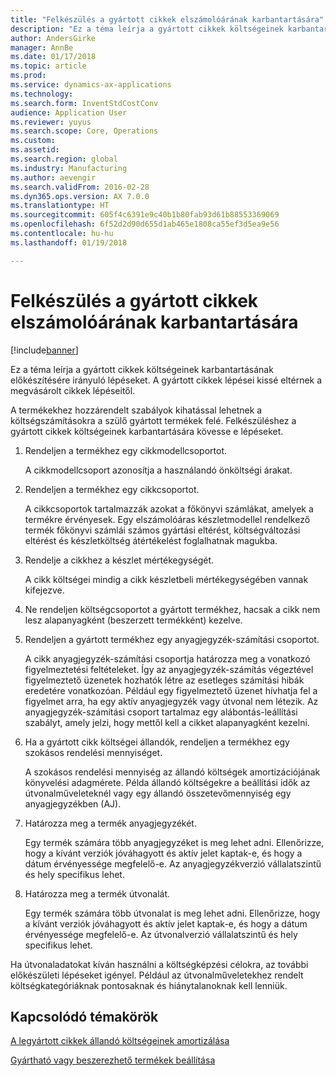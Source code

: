 ```yaml
---
title: "Felkészülés a gyártott cikkek elszámolóárának karbantartására"
description: "Ez a téma leírja a gyártott cikkek költségeinek karbantartásának előkészítésére irányuló lépéseket."
author: AndersGirke
manager: AnnBe
ms.date: 01/17/2018
ms.topic: article
ms.prod: 
ms.service: dynamics-ax-applications
ms.technology: 
ms.search.form: InventStdCostConv
audience: Application User
ms.reviewer: yuyus
ms.search.scope: Core, Operations
ms.custom: 
ms.assetid: 
ms.search.region: global
ms.industry: Manufacturing
ms.author: aevengir
ms.search.validFrom: 2016-02-28
ms.dyn365.ops.version: AX 7.0.0
ms.translationtype: HT
ms.sourcegitcommit: 605f4c6391e9c40b1b80fab93d61b88553369069
ms.openlocfilehash: 6f52d2d90d655d1ab465e1808ca55ef3d5ea9e56
ms.contentlocale: hu-hu
ms.lasthandoff: 01/19/2018

---
```



# <a name="prepare-to-maintain-standard-costs-for-manufactured-items"></a>Felkészülés a gyártott cikkek elszámolóárának karbantartására

[!include[banner](../includes/banner.md)]

Ez a téma leírja a gyártott cikkek költségeinek karbantartásának előkészítésére irányuló lépéseket. A gyártott cikkek lépései kissé eltérnek a megvásárolt cikkek lépéseitől.

A termékekhez hozzárendelt szabályok kihatással lehetnek a költségszámításokra a szülő gyártott termékek felé. Felkészüléshez a gyártott cikkek költségeinek karbantartására kövesse e lépéseket.

1. Rendeljen a termékhez egy cikkmodellcsoportot. 

   A cikkmodellcsoport azonosítja a használandó önköltségi árakat.

2. Rendeljen a termékhez egy cikkcsoportot. 

   A cikkcsoportok tartalmazzák azokat a főkönyvi számlákat, amelyek a termékre érvényesek. Egy elszámolóáras készletmodellel rendelkező termék főkönyvi számlái számos gyártási eltérést, költségváltozási eltérést és készletköltség átértékelést foglalhatnak magukba.

3. Rendelje a cikkhez a készlet mértékegységét. 

   A cikk költségei mindig a cikk készletbeli mértékegységében vannak kifejezve.

4. Ne rendeljen költségcsoportot a gyártott termékhez, hacsak a cikk nem lesz alapanyagként (beszerzett termékként) kezelve.

5. Rendeljen a gyártott termékhez egy anyagjegyzék-számítási csoportot. 

   A cikk anyagjegyzék-számítási csoportja határozza meg a vonatkozó figyelmeztetési feltételeket. Így az anyagjegyzék-számítás végeztével figyelmeztető üzenetek hozhatók létre az esetleges számítási hibák eredetére vonatkozóan. Például egy figyelmeztető üzenet hívhatja fel a figyelmet arra, ha egy aktív anyagjegyzék vagy útvonal nem létezik. Az anyagjegyzék-számítási csoport tartalmaz egy alábontás-leállítási szabályt, amely jelzi, hogy mettől kell a cikket alapanyagként kezelni.

6. Ha a gyártott cikk költségei állandók, rendeljen a termékhez egy szokásos rendelési mennyiséget. 

   A szokásos rendelési mennyiség az állandó költségek amortizációjának könyvelési adagmérete. Példa állandó költségekre a beállítási idők az útvonalműveleteknél vagy egy állandó összetevőmennyiség egy anyagjegyzékben (AJ).

7. Határozza meg a termék anyagjegyzékét. 

   Egy termék számára több anyagjegyzéket is meg lehet adni. Ellenőrizze, hogy a kívánt verziók jóváhagyott és aktív jelet kaptak-e, és hogy a dátum érvényessége megfelelő-e. Az anyagjegyzékverzió vállalatszintű és hely specifikus lehet.

8. Határozza meg a termék útvonalát. 

   Egy termék számára több útvonalat is meg lehet adni. Ellenőrizze, hogy a kívánt verziók jóváhagyott és aktív jelet kaptak-e, és hogy a dátum érvényessége megfelelő-e. Az útvonalverzió vállalatszintű és hely specifikus lehet.

Ha útvonaladatokat kíván használni a költségképzési célokra, az további előkészületi lépéseket igényel. Például az útvonalműveletekhez rendelt költségkategóriáknak pontosaknak és hiánytalanoknak kell lenniük.

<a name="related-topics"></a>Kapcsolódó témakörök
--------

[A legyártott cikkek állandó költségeinek amortizálása](amortize-constant-costs-manufactured-item.md)

[Gyártható vagy beszerezhető termékek beállítása](manufactured-items-treated-as-purchased-items.md)


